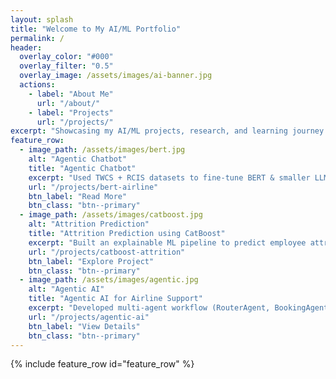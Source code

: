 ```yaml
---
layout: splash
title: "Welcome to My AI/ML Portfolio"
permalink: /
header:
  overlay_color: "#000"
  overlay_filter: "0.5"
  overlay_image: /assets/images/ai-banner.jpg
  actions:
    - label: "About Me"
      url: "/about/"
    - label: "Projects"
      url: "/projects/"
excerpt: "Showcasing my AI/ML projects, research, and learning journey."
feature_row:
  - image_path: /assets/images/bert.jpg
    alt: "Agentic Chatbot"
    title: "Agentic Chatbot"
    excerpt: "Used TWCS + RCIS datasets to fine-tune BERT & smaller LLMs for customer intent and sentiment detection."
    url: "/projects/bert-airline"
    btn_label: "Read More"
    btn_class: "btn--primary"
  - image_path: /assets/images/catboost.jpg
    alt: "Attrition Prediction"
    title: "Attrition Prediction using CatBoost"
    excerpt: "Built an explainable ML pipeline to predict employee attrition with SHAP-based feature importance."
    url: "/projects/catboost-attrition"
    btn_label: "Explore Project"
    btn_class: "btn--primary"
  - image_path: /assets/images/agentic.jpg
    alt: "Agentic AI"
    title: "Agentic AI for Airline Support"
    excerpt: "Developed multi-agent workflow (RouterAgent, BookingAgent, ComplaintAgent) with LangGraph + FastAPI."
    url: "/projects/agentic-ai"
    btn_label: "View Details"
    btn_class: "btn--primary"
---
```


{% include feature_row id="feature_row" %}
